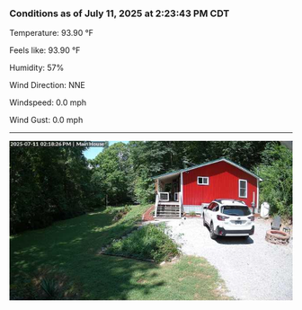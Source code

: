 ### Conditions as of July 11, 2025 at 2:23:43 PM CDT 

Temperature: 93.90 &deg;F

Feels like: 93.90 &deg;F

Humidity: 57%

Wind Direction: NNE

Windspeed: 0.0 mph

Wind Gust: 0.0 mph

---

<img src="./images/latest.jpeg"/>

